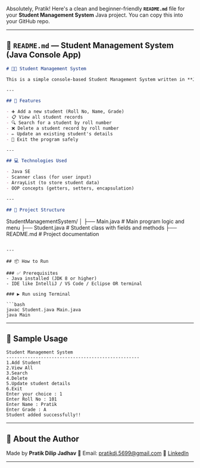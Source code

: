 Absolutely, Pratik! Here's a clean and beginner-friendly **`README.md`** file for your **Student Management System** Java project. You can copy this into your GitHub repo.

---

## 📘 `README.md` — Student Management System (Java Console App)

```markdown
# 🧑‍🎓 Student Management System

This is a simple console-based Student Management System written in **Java**. It allows users to add, view, search, delete, and update student records using a menu-driven interface.

---

## 🚀 Features

- ➕ Add a new student (Roll No, Name, Grade)
- 📋 View all student records
- 🔍 Search for a student by roll number
- ❌ Delete a student record by roll number
- ✏️ Update an existing student's details
- 🚪 Exit the program safely

---

## 💻 Technologies Used

- Java SE
- Scanner class (for user input)
- ArrayList (to store student data)
- OOP concepts (getters, setters, encapsulation)

---

## 📂 Project Structure

```

StudentManagementSystem/
│
├── Main.java         # Main program logic and menu
├── Student.java      # Student class with fields and methods
├── README.md         # Project documentation

````

---

## 📦 How to Run

### ✅ Prerequisites
- Java installed (JDK 8 or higher)
- IDE like IntelliJ / VS Code / Eclipse OR terminal

### ▶️ Run using Terminal

```bash
javac Student.java Main.java
java Main
````

---

## 🧪 Sample Usage

```
Student Management System
--------------------------------------------------
1.Add Student
2.View All
3.Search
4.Delete
5.Update student details
6.Exit
Enter your choice : 1
Enter Roll No : 101
Enter Name : Pratik
Enter Grade : A
Student added successfully!!
```

---

## 🙋 About the Author

Made by **Pratik Dilip Jadhav**
📧 Email: [pratikdj.5699@gmail.com](mailto:pratikdj.5699@gmail.com)
🔗 [LinkedIn](https://linkedin.com/in/jadhavpratikd)

---
